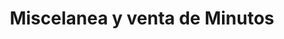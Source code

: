 ---
title: "Miscelanea y venta de Minutos"
url: /popayan/miscelanea-y-venta-de-minutos/
shop: Schreibwaren
---